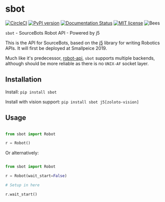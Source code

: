 # sbot

[![CircleCI](https://circleci.com/gh/sourcebots/sbot.svg?style=svg)](https://circleci.com/gh/sourcebots/sbot)
[![PyPI version](https://badge.fury.io/py/sbot.svg)](https://badge.fury.io/py/sbot)
[![Documentation Status](https://readthedocs.org/projects/pip/badge/?version=stable)](http://pip.pypa.io/en/stable/?badge=stable)
[![MIT license](https://img.shields.io/badge/license-MIT-brightgreen.svg?style=flat)](https://opensource.org/licenses/MIT)
![Bees](https://img.shields.io/badge/bees-110%25-yellow.svg)

`sbot` - SourceBots Robot API - Powered by j5

This is the API for SourceBots, based on the [j5](https://github.com/j5api/j5)
library for writing Robotics APIs. It will first be deployed at Smallpeice 2019.

Much like it's predecessor, [robot-api](https://github.com/sourcebots/robot-api), `sbot` supports
multiple backends, although should be more reliable as there is no `UNIX-AF` socket layer.

## Installation

Install: `pip install sbot`

Install with vision support: `pip install sbot j5[zoloto-vision]`

## Usage

```python

from sbot import Robot

r = Robot()

```

Or alternatively:

```python

from sbot import Robot

r = Robot(wait_start=False)

# Setup in here

r.wait_start()

```
